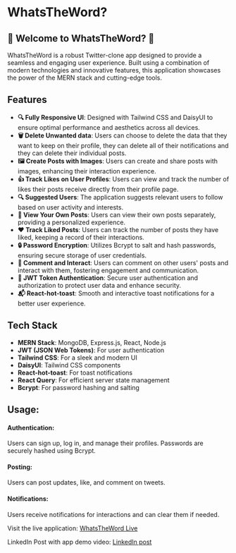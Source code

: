 # WhatsTheWord?
## 🚀 Welcome to WhatsTheWord? 🚀

WhatsTheWord is a robust Twitter-clone app designed to provide a seamless and engaging user experience. Built using a combination of modern technologies and innovative features, this application showcases the power of the MERN stack and cutting-edge tools.

## Features

- **🔍 Fully Responsive UI**: Designed with Tailwind CSS and DaisyUI to ensure optimal performance and aesthetics across all devices.
- **🗑️ Delete Unwanted data**: Users can choose to delete the data that they want to keep on their profile, they can delete all of their notifications and they can delete their individual posts.
- **🖼️ Create Posts with Images**: Users can create and share posts with images, enhancing their interaction experience.
- **👍 Track Likes on User Profiles**: Users can view and track the number of likes their posts receive directly from their profile page.
- **🔍 Suggested Users**: The application suggests relevant users to follow based on user activity and interests.
- **📂 View Your Own Posts**: Users can view their own posts separately, providing a personalized experience.
- **❤️ Track Liked Posts**: Users can track the number of posts they have liked, keeping a record of their interactions.
- **🔒 Password Encryption**: Utilizes Bcrypt to salt and hash passwords, ensuring secure storage of user credentials.
- **💬 Comment and Interact**: Users can comment on other users' posts and interact with them, fostering engagement and communication.
- **🔐 JWT Token Authentication**: Secure user authentication and authorization to protect user data and enhance security.
- **📬 React-hot-toast**: Smooth and interactive toast notifications for a better user experience.
  

## Tech Stack

- **MERN Stack**: MongoDB, Express.js, React, Node.js
- **JWT (JSON Web Tokens)**: For user authentication
- **Tailwind CSS**: For a sleek and modern UI
- **DaisyUI**: Tailwind CSS components
- **React-hot-toast**: For toast notifications
- **React Query**: For efficient server state management
- **Bcrypt**: For password hashing and salting

## Usage:
#### Authentication:
Users can sign up, log in, and manage their profiles. Passwords are securely hashed using Bcrypt.

#### Posting:
Users can post updates, like, and comment on tweets.

#### Notifications:
Users receive notifications for interactions and can clear them if needed.

Visit the live application: [WhatsTheWord Live](https://whatstheword.onrender.com/)


LinkedIn Post with app demo video: [LinkedIn post](https://www.linkedin.com/posts/shashwat-singh-742381245_mern-jwt-tailwindcss-activity-7221606932422242305-k66t?utm_source=share&utm_medium=member_desktop)
